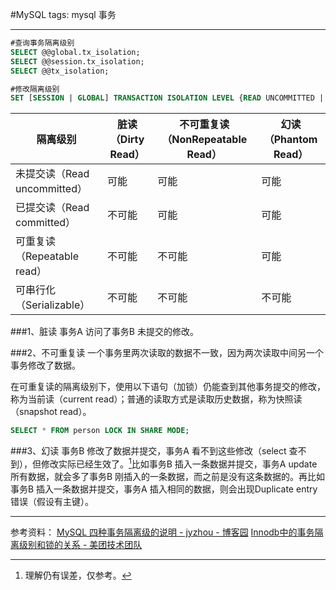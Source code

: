 #MySQL
tags: mysql 事务

---
```sql
#查询事务隔离级别
SELECT @@global.tx_isolation;
SELECT @@session.tx_isolation;
SELECT @@tx_isolation;

#修改隔离级别
SET [SESSION | GLOBAL] TRANSACTION ISOLATION LEVEL {READ UNCOMMITTED | READ COMMITTED | REPEATABLE READ | SERIALIZABLE}
```

| 隔离级别 | 脏读（Dirty Read） | 不可重复读（NonRepeatable Read） | 幻读（Phantom Read） |
|-|-|-|-|
| 未提交读（Read uncommitted）| 可能   | 可能   | 可能 |
| 已提交读（Read committed）  | 不可能 | 可能   | 可能 |
| 可重复读（Repeatable read） | 不可能 | 不可能 | 可能 |
| 可串行化（Serializable）    | 不可能 | 不可能 | 不可能 |

###1、脏读
事务A 访问了事务B 未提交的修改。

###2、不可重复读
一个事务里两次读取的数据不一致，因为两次读取中间另一个事务修改了数据。

在可重复读的隔离级别下，使用以下语句（加锁）仍能查到其他事务提交的修改，称为当前读（current read）；普通的读取方式是读取历史数据，称为快照读（snapshot read）。
```sql
SELECT * FROM person LOCK IN SHARE MODE;
```

###3、幻读
事务B 修改了数据并提交，事务A 看不到这些修改（select 查不到），但修改实际已经生效了。[^f1]比如事务B 插入一条数据并提交，事务A update 所有数据，就会多了事务B 刚插入的一条数据，而之前是没有这条数据的。再比如事务B 插入一条数据并提交，事务A 插入相同的数据，则会出现Duplicate entry 错误（假设有主键）。


---
参考资料：
[MySQL 四种事务隔离级的说明 - jyzhou - 博客园](http://www.cnblogs.com/zhoujinyi/p/3437475.html)
[Innodb中的事务隔离级别和锁的关系 - 美团技术团队](http://tech.meituan.com/innodb-lock.html)


[^f1]: 理解仍有误差，仅参考。